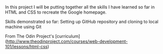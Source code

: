 In this project I will be putting together all the skills I have learned so far in HTML and CSS to recreate the Google homepage.

Skills demonstrated so far:
	Setting up GitHub repository and cloning to local machine using Git




From The Odin Project's [curriculum]
(http://www.theodinproject.com/courses/web-development-101/lessons/html-css)